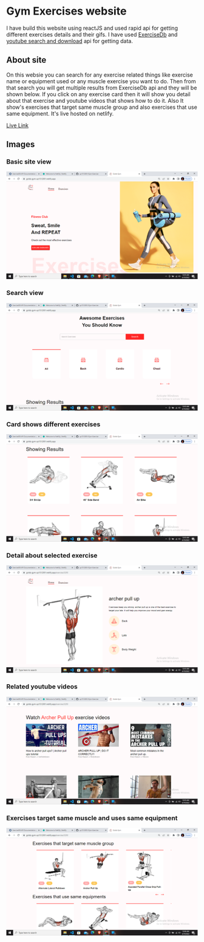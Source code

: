 # Gym Exercises website
I have build this website using reactJS and used rapid api for getting different exercises details and their gifs.
I have used [ExerciseDb](https://rapidapi.com/justin-WFnsXH_t6/api/exercisedb/) and [youtube search and download](https://rapidapi.com/h0p3rwe/api/youtube-search-and-download/) api for getting data.

## About site
On this websie you can search for any exercise related things like exercise name or equipment used or any muscle exercise you want to do.
Then from that search you will get multiple results from ExerciseDb api and they will be shown below.
If you click on any exercise card then it will show you detail about that exercise and youtube videos that shows how to do it.
Also It show's exercises that target same muscle group and also exercises that use same equipment.
It's live hosted on netlify.

[Live Link](https://golds-gym-up1512001.netlify.app/)
## Images

### Basic site view
![](./src/assets/images/ss1%20(1).png)

### Search view
![](./src/assets/images/ss1%20(2).png)

### Card shows different exercises
![](./src/assets/images/ss1%20(3).png)

### Detail about selected exercise
![](./src/assets/images/ss1%20(4).png)

### Related youtube videos
![](./src/assets/images/ss1%20(5).png)

### Exercises target same muscle and uses same equipment
![](./src/assets/images/ss1%20(6).png)